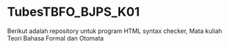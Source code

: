 # TubesTBFO_BJPS_K01
Berikut adalah repository untuk program HTML syntax checker, Mata kuliah Teori Bahasa Formal dan Otomata

